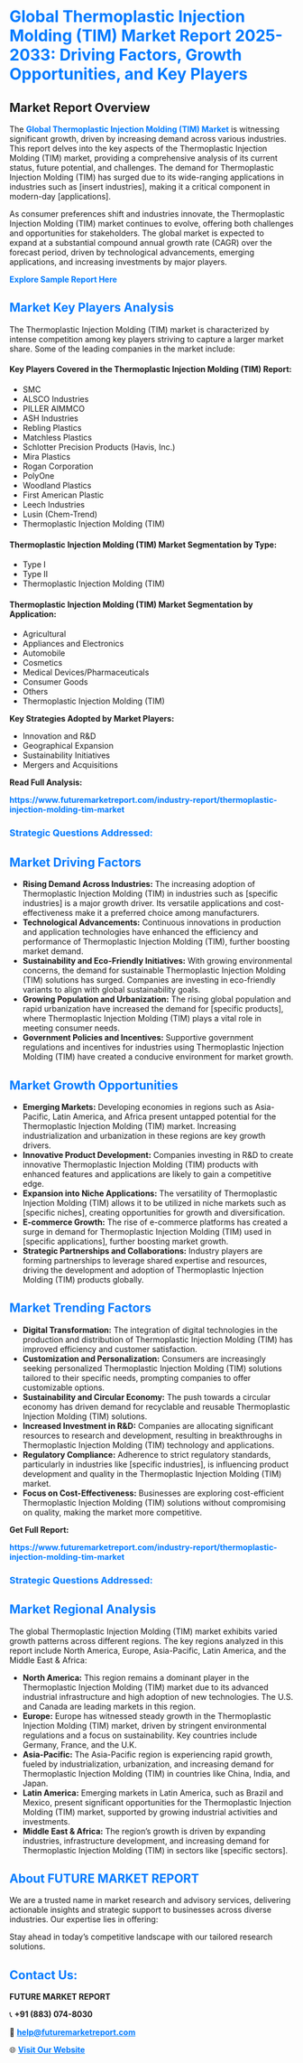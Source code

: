 <h1 style="color: #007BFF;">Global Thermoplastic Injection Molding (TIM) Market Report 2025-2033: Driving Factors, Growth Opportunities, and Key Players</h1>

<section id="overview">
<h2>Market Report Overview</h2>
<p>The <a href="https://www.futuremarketreport.com/industry-report/thermoplastic-injection-molding-tim-market" style="color: #007BFF; text-decoration: none;"><strong>Global Thermoplastic Injection Molding (TIM) Market</strong></a> is witnessing significant growth, driven by increasing demand across various industries. This report delves into the key aspects of the Thermoplastic Injection Molding (TIM) market, providing a comprehensive analysis of its current status, future potential, and challenges. The demand for Thermoplastic Injection Molding (TIM) has surged due to its wide-ranging applications in industries such as [insert industries], making it a critical component in modern-day [applications].</p>
<p>As consumer preferences shift and industries innovate, the Thermoplastic Injection Molding (TIM) market continues to evolve, offering both challenges and opportunities for stakeholders. The global market is expected to expand at a substantial compound annual growth rate (CAGR) over the forecast period, driven by technological advancements, emerging applications, and increasing investments by major players.</p>
</section>

<section id="overview">
<p><a href="https://www.futuremarketreport.com/request-sample/reportId=99822" style="color: #007BFF; text-decoration: none;"><strong>Explore Sample Report Here</strong></a></p>
</section>

<section id="key-players">
<h2 style="color: #007BFF;">Market Key Players Analysis</h2>
<p>The Thermoplastic Injection Molding (TIM) market is characterized by intense competition among key players striving to capture a larger market share. Some of the leading companies in the market include:</p>
<h4>Key Players Covered in the Thermoplastic Injection Molding (TIM) Report:</h4>
<ul><li>SMC</li><li>ALSCO Industries</li><li>PILLER AIMMCO</li><li>ASH Industries</li><li>Rebling Plastics</li><li>Matchless Plastics</li><li>Schlotter Precision Products (Havis, Inc.)</li><li>Mira Plastics</li><li>Rogan Corporation</li><li>PolyOne</li><li>Woodland Plastics</li><li>First American Plastic</li><li>Leech Industries</li><li>Lusin (Chem-Trend)</li><li>Thermoplastic Injection Molding (TIM)</li></ul>
<h4>Thermoplastic Injection Molding (TIM) Market Segmentation by Type:</h4>
<ul><li>Type I</li><li>Type II</li><li>Thermoplastic Injection Molding (TIM)</li></ul>

<h4>Thermoplastic Injection Molding (TIM) Market Segmentation by Application:</h4>
<ul><li>Agricultural</li><li>Appliances and Electronics</li><li>Automobile</li><li>Cosmetics</li><li>Medical Devices/Pharmaceuticals</li><li>Consumer Goods</li><li>Others</li><li>Thermoplastic Injection Molding (TIM)</li></ul>
<p><strong>Key Strategies Adopted by Market Players:</strong></p>
<ul>
<li>Innovation and R&D</li>
<li>Geographical Expansion</li>
<li>Sustainability Initiatives</li>
<li>Mergers and Acquisitions</li>
</ul>
</section>

<section>
<p><strong>Read Full Analysis: </strong></p><a href="https://www.futuremarketreport.com/industry-report/thermoplastic-injection-molding-tim-market" style="color: #007BFF; text-decoration: none;"><strong>https://www.futuremarketreport.com/industry-report/thermoplastic-injection-molding-tim-market</strong></a>
<h3 style="color: #007BFF;">Strategic Questions Addressed:</h3>
</section>

<section id="driving-factors">
<h2 style="color: #007BFF;">Market Driving Factors</h2>
<ul>
<li><strong>Rising Demand Across Industries:</strong> The increasing adoption of Thermoplastic Injection Molding (TIM) in industries such as [specific industries] is a major growth driver. Its versatile applications and cost-effectiveness make it a preferred choice among manufacturers.</li>
<li><strong>Technological Advancements:</strong> Continuous innovations in production and application technologies have enhanced the efficiency and performance of Thermoplastic Injection Molding (TIM), further boosting market demand.</li>
<li><strong>Sustainability and Eco-Friendly Initiatives:</strong> With growing environmental concerns, the demand for sustainable Thermoplastic Injection Molding (TIM) solutions has surged. Companies are investing in eco-friendly variants to align with global sustainability goals.</li>
<li><strong>Growing Population and Urbanization:</strong> The rising global population and rapid urbanization have increased the demand for [specific products], where Thermoplastic Injection Molding (TIM) plays a vital role in meeting consumer needs.</li>
<li><strong>Government Policies and Incentives:</strong> Supportive government regulations and incentives for industries using Thermoplastic Injection Molding (TIM) have created a conducive environment for market growth.</li>
</ul>
</section>

<section id="growth-opportunities">
<h2 style="color: #007BFF;">Market Growth Opportunities</h2>
<ul>
<li><strong>Emerging Markets:</strong> Developing economies in regions such as Asia-Pacific, Latin America, and Africa present untapped potential for the Thermoplastic Injection Molding (TIM) market. Increasing industrialization and urbanization in these regions are key growth drivers.</li>
<li><strong>Innovative Product Development:</strong> Companies investing in R&D to create innovative Thermoplastic Injection Molding (TIM) products with enhanced features and applications are likely to gain a competitive edge.</li>
<li><strong>Expansion into Niche Applications:</strong> The versatility of Thermoplastic Injection Molding (TIM) allows it to be utilized in niche markets such as [specific niches], creating opportunities for growth and diversification.</li>
<li><strong>E-commerce Growth:</strong> The rise of e-commerce platforms has created a surge in demand for Thermoplastic Injection Molding (TIM) used in [specific applications], further boosting market growth.</li>
<li><strong>Strategic Partnerships and Collaborations:</strong> Industry players are forming partnerships to leverage shared expertise and resources, driving the development and adoption of Thermoplastic Injection Molding (TIM) products globally.</li>
</ul>
</section>

<section id="trending-factors">
<h2 style="color: #007BFF;">Market Trending Factors</h2>
<ul>
<li><strong>Digital Transformation:</strong> The integration of digital technologies in the production and distribution of Thermoplastic Injection Molding (TIM) has improved efficiency and customer satisfaction.</li>
<li><strong>Customization and Personalization:</strong> Consumers are increasingly seeking personalized Thermoplastic Injection Molding (TIM) solutions tailored to their specific needs, prompting companies to offer customizable options.</li>
<li><strong>Sustainability and Circular Economy:</strong> The push towards a circular economy has driven demand for recyclable and reusable Thermoplastic Injection Molding (TIM) solutions.</li>
<li><strong>Increased Investment in R&D:</strong> Companies are allocating significant resources to research and development, resulting in breakthroughs in Thermoplastic Injection Molding (TIM) technology and applications.</li>
<li><strong>Regulatory Compliance:</strong> Adherence to strict regulatory standards, particularly in industries like [specific industries], is influencing product development and quality in the Thermoplastic Injection Molding (TIM) market.</li>
<li><strong>Focus on Cost-Effectiveness:</strong> Businesses are exploring cost-efficient Thermoplastic Injection Molding (TIM) solutions without compromising on quality, making the market more competitive.</li>
</ul>
</section>

<section>
<p><strong>Get Full Report: </strong></p><a href="https://www.futuremarketreport.com/industry-report/thermoplastic-injection-molding-tim-market" style="color: #007BFF; text-decoration: none;"><strong>https://www.futuremarketreport.com/industry-report/thermoplastic-injection-molding-tim-market</strong></a>
<h3 style="color: #007BFF;">Strategic Questions Addressed:</h3>
</section>


<section id="regional-analysis">
<h2 style="color: #007BFF;">Market Regional Analysis</h2>
<p>The global Thermoplastic Injection Molding (TIM) market exhibits varied growth patterns across different regions. The key regions analyzed in this report include North America, Europe, Asia-Pacific, Latin America, and the Middle East & Africa:</p>
<ul>
<li><strong>North America:</strong> This region remains a dominant player in the Thermoplastic Injection Molding (TIM) market due to its advanced industrial infrastructure and high adoption of new technologies. The U.S. and Canada are leading markets in this region.</li>
<li><strong>Europe:</strong> Europe has witnessed steady growth in the Thermoplastic Injection Molding (TIM) market, driven by stringent environmental regulations and a focus on sustainability. Key countries include Germany, France, and the U.K.</li>
<li><strong>Asia-Pacific:</strong> The Asia-Pacific region is experiencing rapid growth, fueled by industrialization, urbanization, and increasing demand for Thermoplastic Injection Molding (TIM) in countries like China, India, and Japan.</li>
<li><strong>Latin America:</strong> Emerging markets in Latin America, such as Brazil and Mexico, present significant opportunities for the Thermoplastic Injection Molding (TIM) market, supported by growing industrial activities and investments.</li>
<li><strong>Middle East & Africa:</strong> The region’s growth is driven by expanding industries, infrastructure development, and increasing demand for Thermoplastic Injection Molding (TIM) in sectors like [specific sectors].</li>
</ul>
</section>

<footer>
<h2 style="color: #007BFF;">About FUTURE MARKET REPORT</h2>
<p>We are a trusted name in market research and advisory services, delivering actionable insights and strategic support to businesses across diverse industries. Our expertise lies in offering:</p>

<p>Stay ahead in today’s competitive landscape with our tailored research solutions.</p>

<h2 style="color: #007BFF;">Contact Us:</h2>
<p><strong>FUTURE MARKET REPORT</strong></p>
<p>📞 <strong>+91 (883) 074-8030</strong></p>
<p>📧 <strong><a href="mailto:help@futuremarketreport.com" style="color: #007BFF;">help@futuremarketreport.com</a></strong></p>
<p>🌐 <strong><a href="https://www.futuremarketreport.com/" style="color: #007BFF;">Visit Our Website</a></strong></p>
</footer>
